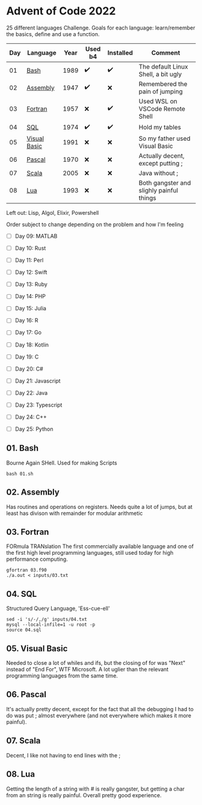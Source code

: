 # Advent of Code 2022

25 different languages Challenge. Goals for each language: learn/remember the basics, define and use a function.

Day | Language                         | Year | Used b4            | Installed          | Comment
----|----------------------------------|------|--------------------|--------------------|------------------------------------
01  | [Bash](#01-bash)                 | 1989 | :heavy_check_mark: | :heavy_check_mark: | The default Linux Shell, a bit ugly
02  | [Assembly](#02-assembly)         | 1947 | :heavy_check_mark: | :x:                | Remembered the pain of jumping
03  | [Fortran](#03-fortran)           | 1957 | :x:                | :heavy_check_mark: | Used WSL on VSCode Remote Shell
04  | [SQL](#04-sql)                   | 1974 | :heavy_check_mark: | :heavy_check_mark: | Hold my tables
05  | [Visual Basic](#05-visual-basic) | 1991 | :x:                | :x:                | So my father used Visual Basic
06  | [Pascal](#06-pascal)             | 1970 | :x:                | :x:                | Actually decent, except putting ;
07  | [Scala](#07-scala)               | 2005 | :x:                | :x:                | Java without ; 
08  | [Lua](#08-lua)                   | 1993 | :x:                | :x:                | Both gangster and slighly painful things

Left out: Lisp, Algol, Elixir, Powershell

Order subject to change depending on the problem and how I'm feeling

- [ ] Day 09: MATLAB
- [ ] Day 10: Rust
- [ ] Day 11: Perl
- [ ] Day 12: Swift
- [ ] Day 13: Ruby
- [ ] Day 14: PHP
- [ ] Day 15: Julia
- [ ] Day 16: R
- [ ] Day 17: Go
- [ ] Day 18: Kotlin
- [ ] Day 19: C
- [ ] Day 20: C#
- [ ] Day 21: Javascript
- [ ] Day 22: Java
- [ ] Day 23: Typescript
- [ ] Day 24: C++
- [ ] Day 25: Python


## 01. Bash
Bourne Again SHell. Used for making Scripts
```
bash 01.sh
```

## 02. Assembly
Has routines and operations on registers.
Needs quite a lot of jumps, but at least has divison with remainder for modular arithmetic

## 03. Fortran
FORmula TRANslation
The first commercially available language and one of the first high level programming languages, still used today for high performance computing.
```
gfortran 03.f90
./a.out < inputs/03.txt
```

## 04. SQL
Structured Query Language, 'Ess-cue-ell'
```
sed -i 's/-/,/g' inputs/04.txt
mysql --local-infile=1 -u root -p
source 04.sql
```

## 05. Visual Basic
Needed to close a lot of whiles and ifs, but the closing of for was "Next" instead of "End For", WTF Microsoft.
A lot uglier than the relevant programming languages from the same time.


## 06. Pascal
It's actually pretty decent, except for the fact that all the debugging I had to do was put ; almost everywhere (and not everywhere which makes it more painful).

## 07. Scala
Decent, I like not having to end lines with the ;

## 08. Lua
Getting the length of a string with # is really gangster, but getting a char from an string is really painful. Overall pretty good experience.
